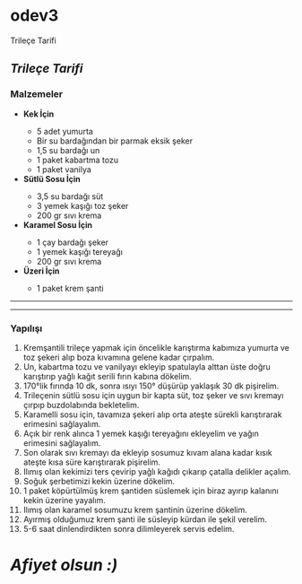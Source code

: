 # odev3
Trileçe Tarifi

<h2><i>Trileçe Tarifi</i></h2>

<h3>Malzemeler</h3>

<ul>
    <li><b>Kek İçin</b></li>
    <ul>
        <li>5 adet yumurta</li>
        <li>Bir su bardağından bir parmak eksik şeker</li>
        <li>1,5 su bardağı un</li>
        <li>1 paket kabartma tozu</li>
        <li>1 paket vanilya</li>
    </ul>
    <li><b>Sütlü Sosu İçin</b></li>
    <ul>
        <li>3,5 su bardağı süt</li>
        <li>3 yemek kaşığı toz şeker</li>
        <li>200 gr sıvı krema</li>
    </ul>
    <li><b>Karamel Sosu İçin</b></li>
    <ul>
        <li>1 çay bardağı şeker</li>
        <li>1 yemek kaşığı tereyağı</li>
        <li>200 gr sıvı krema</li>
    </ul>
    <li><b>Üzeri İçin</b></li>
    <ul>
        <li>1 paket krem şanti</li>
    </ul>
</ul>

<hr>
<hr>

<h3>Yapılışı</h3>

<ol>
    <li>Kremşantili trileçe yapmak için öncelikle karıştırma kabımıza yumurta ve toz şekeri alıp boza kıvamına gelene kadar çırpalım.</li>
    <li>Un, kabartma tozu ve vanilyayı ekleyip spatulayla alttan üste doğru karıştırıp yağlı kağıt serili fırın kabına dökelim.</li>
    <li>170°lik fırında 10 dk, sonra ısıyı 150° düşürüp yaklaşık 30 dk pişirelim.</li>
    <li>Trileçenin sütlü sosu için uygun bir kapta süt, toz şeker ve sıvı kremayı çırpıp buzdolabında bekletelim.</li>
    <li>Karamelli sosu için, tavamıza şekeri alıp orta ateşte sürekli karıştırarak erimesini sağlayalım.</li>
    <li>Açık bir renk alınca 1 yemek kaşığı tereyağını ekleyelim ve yağın erimesini sağlayalım.</li>
    <li>Son olarak sıvı kremayı da ekleyip sosumuz kıvam alana kadar kısık ateşte kısa süre karıştırarak pişirelim.</li>
    <li>Ilımış olan kekimizi ters çevirip yağlı kağıdı çıkarıp çatalla delikler açalım.</li>
    <li>Soğuk şerbetimizi kekin üzerine dökelim.</li>
    <li>1 paket köpürtülmüş krem şantiden süslemek için biraz ayırıp kalanını kekin üzerine yayalım.</li>
    <li>Ilımış olan karamel sosumuzu krem şantinin üzerine dökelim.</li>
    <li>Ayırmış olduğumuz krem şanti ile süsleyip kürdan ile şekil verelim.</li>
    <li>5-6 saat dinlendirdikten sonra dilimleyerek servis edelim.</li>
</ol>

<h1><i>Afiyet olsun :)</i></h1>
